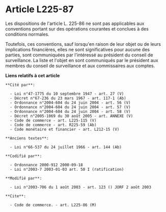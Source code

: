 # Article L225-87

Les dispositions de l'article L. 225-86 ne sont pas applicables aux conventions portant sur des opérations courantes et
conclues à des conditions normales.

Toutefois, ces conventions, sauf lorsqu'en raison de leur objet ou de leurs implications financières, elles ne sont
significatives pour aucune des parties, sont communiquées par l'intéressé au président du conseil de surveillance. La liste
et l'objet en sont communiqués par le président aux membres du conseil de surveillance et aux commissaires aux comptes.

**Liens relatifs à cet article**

	**Cité par**:

	  - Loi n°47-1775 du 10 septembre 1947 - art. 27 (V)
	  - Décret n°67-236 du 23 mars 1967 - art. 117-1 (Ab)
	  - Ordonnance n°2004-604 du 24 juin 2004 - art. 56 (V)
	  - Ordonnance n°2004-604 du 24 juin 2004 - art. 57 (V)
	  - Ordonnance n°2004-604 du 24 juin 2004 - art. 58 (V)
	  - Décret n°2005-1069 du 30 août 2005 - art. ANNEXE (V)
	  - Code de commerce - art. L225-115 (V)
	  - Code de commerce - art. R225-59 (Ab)
	  - Code monétaire et financier - art. L212-15 (V)

	**Anciens textes**:

	  - Loi n°66-537 du 24 juillet 1966 - art. 144 (Ab)

	**Codifié par**:

	  - Ordonnance 2000-912 2000-09-18
	  - Loi n°2003-7 2003-01-03 art. 50 I (ratification)

	**Modifié par**:

	  - Loi n°2003-706 du 1 août 2003 - art. 123 () JORF 2 août 2003

	**Cite**:

	  - Code de commerce. - art. L225-86 (M)
